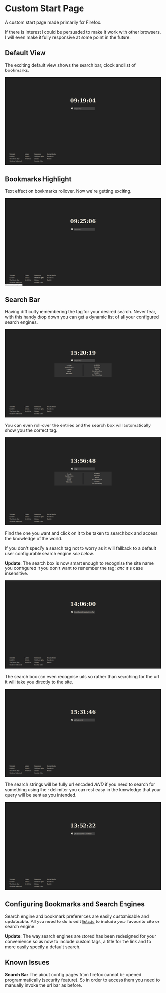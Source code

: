 # Custom Start Page

A custom start page made primarily for Firefox.

If there is interest I could be persuaded to make it work with other browsers.
I will even make it fully responsive at some point in the future.

## Default View

The exciting default view shows the search bar, clock and list of bookmarks.

![Screenshot0](/scripts/startpage/public/img/screenshots/2016-03-31-091905_1920x1080_scrot.png?raw=true "Default view")

## Bookmarks Highlight

Text effect on bookmarks rollover. Now we're getting exciting.

![Screenshot1](/scripts/startpage/public/img/screenshots/2016-03-31-092507_1920x1080_scrot.png?raw=true "Bookmarks highlight")

## Search Bar

Having difficulty remembering the tag for your desired search. Never fear, with
this handy drop down you can get a dynamic list of all your configured search
engines.

![Screenshot2](/scripts/startpage/public/img/screenshots/2016-04-01-152020_1920x1080_scrot.png?raw=true "Search Engines DropDown")

You can even roll-over the entries and the search box will automatically show you
the correct tag.

![Screenshot3](/scripts/startpage/public/img/screenshots/2016-04-01-135649_1920x1080_scrot.png?raw=true "Search Engines DropDown with tags")

Find the one you want and click on it to be taken to search box
and access the knowledge of the world.

If you don't specify a search tag not to worry as it will fallback to a default
user configurable search engine *see below*.

**Update**: The search box is now smart enough to recognise the site name you
configured if you don't want to remember the tag; *and* it's case insensitive.

![Screenshot4](/scripts/startpage/public/img/screenshots/2016-04-01-140601_1920x1080_scrot.png?raw=true "Search Box Site Name")

The search box can even recognise urls so rather than searching for the url it
will take you directly to the site.

![Screenshot5](/scripts/startpage/public/img/screenshots/2016-04-01-153146_1920x1080_scrot.png?raw=true "Search Box URL")

The search strings will be fully url encoded *AND* if you need to search for
something using the *:* delimiter you can rest easy in the knowledge that your
query will be sent as you intended.

![Screenshot6](/scripts/startpage/public/img/screenshots/2016-04-01-135222_1920x1080_scrot.png?raw=true "Search Box Tomfoolery")

## Configuring Bookmarks and Search Engines

Search engine and bookmark preferences are easily customisable and updateable.
All you need to do is edit [lists.js](https://github.com/siidney/dotfiles/blob/master/scripts/startpage/public/js/lists.js) to include *your* favourite site or search engine.

**Update**: The way search engines are stored has been redesigned for your
convenience so as now to include custom tags, a title for the link and to
more easily specify a default search.

## Known Issues

**Search Bar**
The about config pages from firefox cannot be opened programmatically
(security feature). So in order to access them you need to manually invoke the url bar as before.
